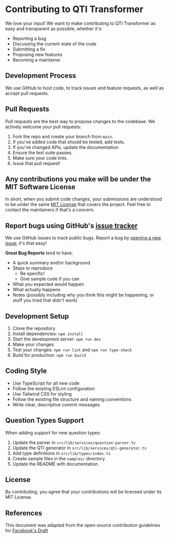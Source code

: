 # Contributing to QTI Transformer

We love your input! We want to make contributing to QTI Transformer as easy and transparent as possible, whether it's:

- Reporting a bug
- Discussing the current state of the code
- Submitting a fix
- Proposing new features
- Becoming a maintainer

## Development Process

We use GitHub to host code, to track issues and feature requests, as well as accept pull requests.

## Pull Requests

Pull requests are the best way to propose changes to the codebase. We actively welcome your pull requests:

1. Fork the repo and create your branch from `main`.
2. If you've added code that should be tested, add tests.
3. If you've changed APIs, update the documentation.
4. Ensure the test suite passes.
5. Make sure your code lints.
6. Issue that pull request!

## Any contributions you make will be under the MIT Software License

In short, when you submit code changes, your submissions are understood to be under the same [MIT License](http://choosealicense.com/licenses/mit/) that covers the project. Feel free to contact the maintainers if that's a concern.

## Report bugs using GitHub's [issue tracker](https://github.com/yourusername/qti-transformer-nextjs/issues)

We use GitHub issues to track public bugs. Report a bug by [opening a new issue](https://github.com/yourusername/qti-transformer-nextjs/issues/new); it's that easy!

**Great Bug Reports** tend to have:

- A quick summary and/or background
- Steps to reproduce
  - Be specific!
  - Give sample code if you can
- What you expected would happen
- What actually happens
- Notes (possibly including why you think this might be happening, or stuff you tried that didn't work)

## Development Setup

1. Clone the repository
2. Install dependencies: `npm install`
3. Start the development server: `npm run dev`
4. Make your changes
5. Test your changes: `npm run lint` and `npm run type-check`
6. Build for production: `npm run build`

## Coding Style

- Use TypeScript for all new code
- Follow the existing ESLint configuration
- Use Tailwind CSS for styling
- Follow the existing file structure and naming conventions
- Write clear, descriptive commit messages

## Question Types Support

When adding support for new question types:

1. Update the parser in `src/lib/services/question-parser.ts`
2. Update the QTI generator in `src/lib/services/qti-generator.ts`
3. Add type definitions in `src/lib/types/index.ts`
4. Create sample files in the `samples/` directory
5. Update the README with documentation

## License

By contributing, you agree that your contributions will be licensed under its MIT License.

## References

This document was adapted from the open-source contribution guidelines for [Facebook's Draft](https://github.com/facebook/draft-js/blob/master/CONTRIBUTING.md)
